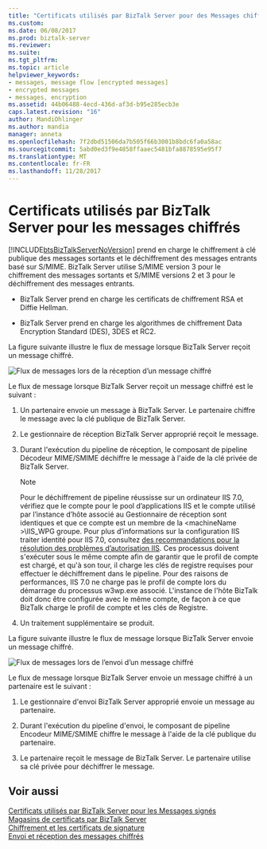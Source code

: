 ```yaml
---
title: "Certificats utilisés par BizTalk Server pour des Messages chiffrés | Documents Microsoft"
ms.custom: 
ms.date: 06/08/2017
ms.prod: biztalk-server
ms.reviewer: 
ms.suite: 
ms.tgt_pltfrm: 
ms.topic: article
helpviewer_keywords:
- messages, message flow [encrypted messages]
- encrypted messages
- messages, encryption
ms.assetid: 44b06488-4ecd-436d-af3d-b95e285ecb3e
caps.latest.revision: "16"
author: MandiOhlinger
ms.author: mandia
manager: anneta
ms.openlocfilehash: 7f2dbd51506da7b505f66b3001b8bdc6fa0a58ac
ms.sourcegitcommit: 5abd0ed3f9e4858ffaaec5481bfa8878595e95f7
ms.translationtype: MT
ms.contentlocale: fr-FR
ms.lasthandoff: 11/28/2017
---
```

# <a name="certificates-that-biztalk-server-uses-for-encrypted-messages"></a>Certificats utilisés par BizTalk Server pour les messages chiffrés
[!INCLUDE[btsBizTalkServerNoVersion](../includes/btsbiztalkservernoversion-md.md)] prend en charge le chiffrement à clé publique des messages sortants et le déchiffrement des messages entrants basé sur S/MIME. BizTalk Server utilise S/MIME version 3 pour le chiffrement des messages sortants et S/MIME versions 2 et 3 pour le déchiffrement des messages entrants.  
  
-   BizTalk Server prend en charge les certificats de chiffrement RSA et Diffie Hellman.  
  
-   BizTalk Server prend en charge les algorithmes de chiffrement Data Encryption Standard (DES), 3DES et RC2.  
  
 La figure suivante illustre le flux de message lorsque BizTalk Server reçoit un message chiffré.  
  
 ![Flux de messages lors de la réception d’un message chiffré](../core/media/bpi-sp-msgsec-inboundencryption.gif "BPI_SP_MSGSEC_InboundEncryption")  
  
 Le flux de message lorsque BizTalk Server reçoit un message chiffré est le suivant :  
  
1.  Un partenaire envoie un message à BizTalk Server. Le partenaire chiffre le message avec la clé publique de BizTalk Server.  
  
2.  Le gestionnaire de réception BizTalk Server approprié reçoit le message.  
  
3.  Durant l'exécution du pipeline de réception, le composant de pipeline Décodeur MIME/SMIME déchiffre le message à l'aide de la clé privée de BizTalk Server.  
  
    > [!NOTE]
    >  Pour le déchiffrement de pipeline réussisse sur un ordinateur IIS 7.0, vérifiez que le compte pour le pool d’applications IIS et le compte utilisé par l’instance d’hôte associé au Gestionnaire de réception sont identiques et que ce compte est un membre de la \<machineName \>\IIS_WPG groupe. Pour plus d’informations sur la configuration IIS traiter identité pour IIS 7.0, consultez [des recommandations pour la résolution des problèmes d’autorisation IIS](../core/guidelines-for-resolving-iis-permissions-problems.md). Ces processus doivent s'exécuter sous le même compte afin de garantir que le profil de compte est chargé, et qu'à son tour, il charge les clés de registre requises pour effectuer le déchiffrement dans le pipeline. Pour des raisons de performances, IIS 7.0 ne charge pas le profil de compte lors du démarrage du processus w3wp.exe associé. L'instance de l'hôte BizTalk doit donc être configurée avec le même compte, de façon à ce que BizTalk charge le profil de compte et les clés de Registre.  
  
4.  Un traitement supplémentaire se produit.  
  
 La figure suivante illustre le flux de message lorsque BizTalk Server envoie un message chiffré.  
  
 ![Flux de messages lors de l’envoi d’un message chiffré](../core/media/bpi-sp-msgsec-outboundencryption.gif "BPI_SP_MSGSEC_OutboundEncryption")  
  
 Le flux de message lorsque BizTalk Server envoie un message chiffré à un partenaire est le suivant :  
  
1.  Le gestionnaire d'envoi BizTalk Server approprié envoie un message au partenaire.  
  
2.  Durant l'exécution du pipeline d'envoi, le composant de pipeline Encodeur MIME/SMIME chiffre le message à l'aide de la clé publique du partenaire.  
  
3.  Le partenaire reçoit le message de BizTalk Server. Le partenaire utilise sa clé privée pour déchiffrer le message.  
  
## <a name="see-also"></a>Voir aussi  
 [Certificats utilisés par BizTalk Server pour les Messages signés](../core/certificates-that-biztalk-server-uses-for-signed-messages.md)   
 [Magasins de certificats par BizTalk Server](../core/certificate-stores-that-biztalk-server-uses.md)   
 [Chiffrement et les certificats de signature](../core/encryption-and-signing-certificates.md)   
 [Envoi et réception des messages chiffrés](../core/sending-and-receiving-encrypted-messages.md)